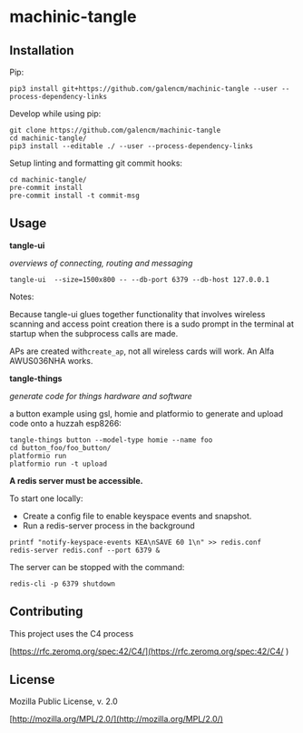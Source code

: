 # machinic-tangle

## Installation

Pip:

```
pip3 install git+https://github.com/galencm/machinic-tangle --user --process-dependency-links
```

Develop while using pip:

```
git clone https://github.com/galencm/machinic-tangle
cd machinic-tangle/
pip3 install --editable ./ --user --process-dependency-links
```

Setup linting and formatting git commit hooks:

```
cd machinic-tangle/
pre-commit install
pre-commit install -t commit-msg
```

## Usage

**tangle-ui**

_overviews of connecting, routing and messaging_

```
tangle-ui  --size=1500x800 -- --db-port 6379 --db-host 127.0.0.1
```

Notes:

Because tangle-ui glues together functionality that involves wireless scanning and access point creation there is a sudo prompt in the terminal at startup when the subprocess calls are made.

APs are created with`create_ap`, not all wireless cards will work. An Alfa AWUS036NHA works.

**tangle-things**

_generate code for things hardware and software_

a button example using gsl, homie and platformio to generate and upload code onto a huzzah esp8266:

```
tangle-things button --model-type homie --name foo
cd button_foo/foo_button/
platformio run
platformio run -t upload
```

**A redis server must be accessible.**

To start one locally:

* Create a config file to enable keyspace events and snapshot.
* Run a redis-server process in the background

```
printf "notify-keyspace-events KEA\nSAVE 60 1\n" >> redis.conf
redis-server redis.conf --port 6379 &
```

The server can be stopped with the command:
```
redis-cli -p 6379 shutdown
```

## Contributing
This project uses the C4 process 

[https://rfc.zeromq.org/spec:42/C4/](https://rfc.zeromq.org/spec:42/C4/
)

## License
Mozilla Public License, v. 2.0

[http://mozilla.org/MPL/2.0/](http://mozilla.org/MPL/2.0/)

